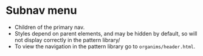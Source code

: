 # Subnav menu

- Children of the primary nav.
- Styles depend on parent elements, and may be hidden by default, so will not display correctly in the pattern library/
- To view the navigation in the pattern library go to `organims/header.html`.
